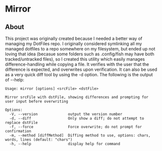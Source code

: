 # Mirror

## About
This project was originally created because I needed a better way of managing my DotFiles repo. I originally considered symlinking all my managed dotfiles to a repo somewhere on my filesystem, but ended up not loving that idea (becasue some folders such as .config/fish may have both tracked/untracked files), so I created this utility which easily manages difference-handling while copying a file. It verifies with the user that the difference is expected, and overwrites upon verification. It can also be used as a very quick diff tool by using the -d option. The following is the output of --help:
```
Usage: mirror [options] <srcFile> <dstFile>

Mirror srcFile with dstFile, showing differences and prompting for user input before overwriting

Options:
  -V, --version              output the version number
  -d, --diff                 Only show a diff; do not attempt to replace dstFile
  -f, --force                Force overwrite; do not prompt for confirmation
  -m, --method [diffMethod]  Diffing method to use, options: chars, words, lines (default: "chars")
  -h, --help                 display help for command
```